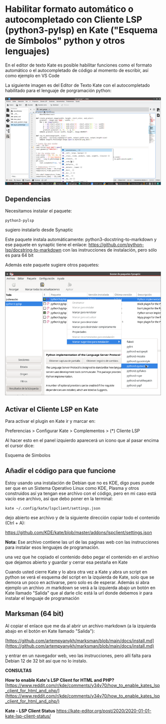 
# Habilitar formato automático o autocompletado con Cliente LSP (python3-pylsp) en Kate ("Esquema de Símbolos" python y otros lenguajes)

En el editor de texto Kate es posible habilitar funciones como el formato automático o el autocompletado de código al momento de escribir, así como ejemplo en VS Code

La siguiente imagen es del Editor de Texto Kate con el autocompletado habilitado para el lenguaje de porgramación python:

 ![20241029-125614 Autocompletado en Kate para lenguaje python](vx_images/145565712289300.webp)



## Dependencias
Necesitamos instalar el paquete:

```
python3-pylsp
```

sugiero instalarlo desde Synaptic

Este paquete instala automáticamente: python3-docstring-to-markdown y ese paquete en synaptic tiene el enlace: https://github.com/python-lsp/docstring-to-markdown con las instrucciones de instalación, pero sólo es para 64 bit

Además este paquete sugiere otros paquetes:


![](vx_images/466971604635915.webp)
## Activar el Cliente LSP en Kate

Para activar el plugin en Kate ir y marcar en:

Preferencias > Configurar Kate >  Complementos > (*) Cliente LSP

Al hacer esto en el panel izquierdo aparecerá un icono que al pasar encima el cursor dice:

Esquema de Simbolos


## Añadir el código para que funcione
Estoy usando una instalación de Debian que no es KDE, digo pues puede ser que en un Sistema Operativo Linux como KDE, Plasma y otros construidos así ya tengan ese archivo con el código, pero en mi caso está vacío ese archivo, así que debo poner en la terminal:

```
kate ~/.config/kate/lspclient/settings.json
```

dejo abierto ese archivo y de la siguiente dirección copiar todo el contenido (Ctrl + A):

[https://github.com/KDE/kate/blob/master/addons/lspclient/settings.json
](https://github.com/KDE/kate/blob/master/addons/lspclient/settings.json)

**Nota:** Ese archivo contiene las url de las paginas web con las instrucciones para instalar esos lenguajes de programación.

una vez que he copiado el contenido debo pegar el contenido en el archivo que dejamos abierto y guardar y cerrar esa pestaña en Kate

Cuando usted cierre Kate y lo abra otra vez a Kate y abra un script en python se verá el esquema del script en la izquierda de Kate, solo que se demora un poco en activarse, pero solo es de esperar. Además si abra ejemplo un archivo .m markdown se verá a la izquierda abajo un botón en Kate llamado "Salida" que al darle clic está la url donde debemos ir para instalar el lenguaje de programación


## Marksman (64 bit)

Al copiar el enlace que me da al abrir un archivo markdown (a la izquierda abajo en el botón en Kate llamado "Salida"):

[https://github.com/artempyanykh/marksman/blob/main/docs/install.md](https://github.com/artempyanykh/marksman/blob/main/docs/install.md)

y entrar en un navegador web, veo las instrucciones, pero allí falta para Debian 12 de 32 bit así que no lo instalo.






  
**CONSULTAS**

**How to enable Kate's LSP Client for HTML and PHP?**
[https://www.reddit.com/r/kde/comments/y34v70/how_to_enable_kates_lsp_client_for_html_and_php/](https://www.reddit.com/r/kde/comments/y34v70/how_to_enable_kates_lsp_client_for_html_and_php/)

**Kate - LSP Client Status**
[https://kate-editor.org/post/2020/2020-01-01-kate-lsp-client-status/ ](https://kate-editor.org/post/2020/2020-01-01-kate-lsp-client-status/%20)